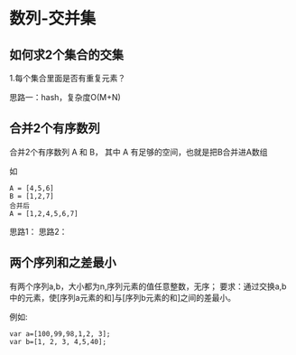 # 数列-交并集




## 如何求2个集合的交集

1.每个集合里面是否有重复元素？

思路一：hash，复杂度O(M+N)



## 合并2个有序数列


合并2个有序数列 A 和 B， 其中 A 有足够的空间，也就是把B合并进A数组

如 
```
A = [4,5,6]
B = [1,2,7]
合并后
A = [1,2,4,5,6,7]
```

思路1： 
思路2：




## 两个序列和之差最小 

有两个序列a,b，大小都为n,序列元素的值任意整数，无序；
要求：通过交换a,b中的元素，使[序列a元素的和]与[序列b元素的和]之间的差最小。

例如:
```   
var a=[100,99,98,1,2, 3];
var b=[1, 2, 3, 4,5,40];
```



